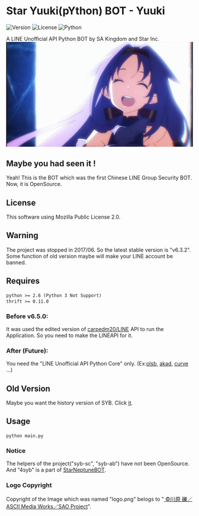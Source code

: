 Star Yuuki(pYthon) BOT - Yuuki
==================
![Version](https://img.shields.io/badge/v6.3.2-OpenSource-%233FF33.svg) ![License](https://img.shields.io/badge/license-MPL--2.0-%20%09%23FF8800.svg) ![Python](https://img.shields.io/badge/python-2.x-%230066FF.svg)

A LINE Unofficial API  Python BOT by SA Kingdom and Star Inc.
![ICON](logo.png)

## Maybe you had seen it !
Yeah! This is the BOT which was the first Chinese LINE Group Security BOT.
Now, it is OpenSource.

## License
This software using Mozilla Public License 2.0.

## Warning
The project was stopped in 2017/06. So the latest stable version is "v6.3.2". Some function of old version maybe will make your LINE account be banned.

## Requires
    python >= 2.6 (Python 3 Not Support)
    thrift >= 0.11.0

### Before v6.5.0:
It was used the edited version of [carpedm20/LINE](https://github.com/carpedm20/LINE) API to run the Application. So you need to make the LINEAPI for it.

### After (Future):
You need the "LINE  Unofficial  API Python Core" only. (Ex:[olsb](https://github.com/star-inc/olsb_cores),  [akad](https://pypi.org/project/akad), [curve](https://pypi.org/project/curve) ...)

## Old Version
Maybe you want the history version of SYB. Click [it](https://github.com/star-inc/star_yuuki_bot/releases/tag/old_versions).

## Usage
    python main.py

### Notice
The helpers of the project("syb-sc", "syb-ab") have not been  OpenSource. And "4syb" is a part of [StarNeptuneBOT](https://starinc.xyz/snb).

### Logo Copyright
Copyright of the Image which was named "logo.png" belogs to "[ 	©川原 礫／ASCII Media Works／SAO Project](https://www.aniplex.co.jp)".